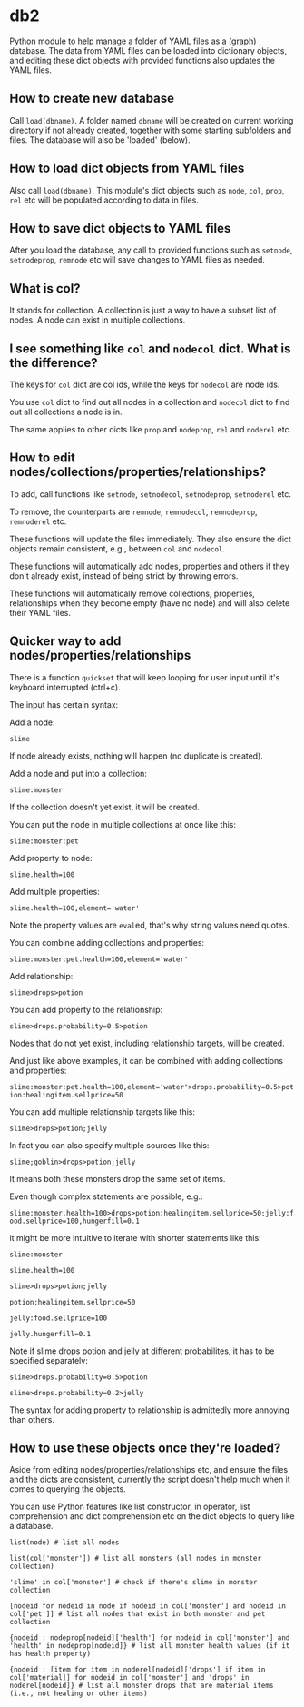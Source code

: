 # db2

Python module to help manage a folder of YAML files as a (graph) database. The data from YAML files can be loaded into dictionary objects, and editing these dict objects with provided functions also updates the YAML files.


## How to create new database

Call `load(dbname)`. A folder named `dbname` will be created on current working directory if not already created, together with some starting subfolders and files. The database will also be 'loaded' (below).


## How to load dict objects from YAML files

Also call `load(dbname)`. This module's dict objects such as `node`, `col`, `prop`, `rel` etc will be populated according to data in files.


## How to save dict objects to YAML files

After you load the database, any call to provided functions such as `setnode`, `setnodeprop`, `remnode` etc will save changes to YAML files as needed.


## What is col?

It stands for collection. A collection is just a way to have a subset list of nodes. A node can exist in multiple collections.


## I see something like `col` and `nodecol` dict. What is the difference?

The keys for `col` dict are col ids, while the keys for `nodecol` are node ids.

You use `col` dict to find out all nodes in a collection and `nodecol` dict to find out all collections a node is in.

The same applies to other dicts like `prop` and `nodeprop`, `rel` and `noderel` etc.


## How to edit nodes/collections/properties/relationships?

To add, call functions like `setnode`, `setnodecol`, `setnodeprop`, `setnoderel` etc.

To remove, the counterparts are `remnode`, `remnodecol`, `remnodeprop`, `remnoderel` etc.

These functions will update the files immediately. They also ensure the dict objects remain consistent, e.g., between `col` and `nodecol`.

These functions will automatically add nodes, properties and others if they don't already exist, instead of being strict by throwing errors.

These functions will automatically remove collections, properties, relationships when they become empty (have no node) and will also delete their YAML files.


## Quicker way to add nodes/properties/relationships

There is a function `quickset` that will keep looping for user input until it's keyboard interrupted (ctrl+c).

The input has certain syntax:

Add a node:

`slime`

If node already exists, nothing will happen (no duplicate is created).

Add a node and put into a collection:

`slime:monster`

If the collection doesn't yet exist, it will be created.

You can put the node in multiple collections at once like this:

`slime:monster:pet`

Add property to node:

`slime.health=100`

Add multiple properties:

`slime.health=100,element='water'`

Note the property values are `eval`ed, that's why string values need quotes.

You can combine adding collections and properties:

`slime:monster:pet.health=100,element='water'`

Add relationship:

`slime>drops>potion`

You can add property to the relationship:

`slime>drops.probability=0.5>potion`

Nodes that do not yet exist, including relationship targets, will be created.

And just like above examples, it can be combined with adding collections and properties:

`slime:monster:pet.health=100,element='water'>drops.probability=0.5>potion:healingitem.sellprice=50`

You can add multiple relationship targets like this:

`slime>drops>potion;jelly`

In fact you can also specify multiple sources like this:

`slime;goblin>drops>potion;jelly`

It means both these monsters drop the same set of items.

Even though complex statements are possible, e.g.:

`slime:monster.health=100>drops>potion:healingitem.sellprice=50;jelly:food.sellprice=100,hungerfill=0.1`

it might be more intuitive to iterate with shorter statements like this:

`slime:monster`

`slime.health=100`

`slime>drops>potion;jelly`

`potion:healingitem.sellprice=50`

`jelly:food.sellprice=100`

`jelly.hungerfill=0.1`

Note if slime drops potion and jelly at different probabilites, it has to be specified separately:

`slime>drops.probability=0.5>potion`

`slime>drops.probability=0.2>jelly`

The syntax for adding property to relationship is admittedly more annoying than others.


## How to use these objects once they're loaded?

Aside from editing nodes/properties/relationships etc, and ensure the files and the dicts are consistent, currently the script doesn't help much when it comes to querying the objects.

You can use Python features like list constructor, in operator, list comprehension and dict comprehension etc on the dict objects to query like a database.

`list(node) # list all nodes`

`list(col['monster']) # list all monsters (all nodes in monster collection)`

`'slime' in col['monster'] # check if there's slime in monster collection`

`[nodeid for nodeid in node if nodeid in col['monster'] and nodeid in col['pet']] # list all nodes that exist in both monster and pet collection`

`{nodeid : nodeprop[nodeid]['health'] for nodeid in col['monster'] and 'health' in nodeprop[nodeid]} # list all monster health values (if it has health property)`

`{nodeid : [item for item in noderel[nodeid]['drops'] if item in col['material]] for nodeid in col['monster'] and 'drops' in noderel[nodeid]} # list all monster drops that are material items (i.e., not healing or other items)`
